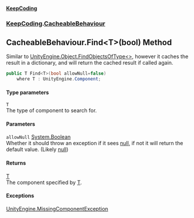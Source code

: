 #### [KeepCoding](index.md 'index')
### [KeepCoding](KeepCoding.md 'KeepCoding').[CacheableBehaviour](KeepCoding_CacheableBehaviour.md 'KeepCoding.CacheableBehaviour')
## CacheableBehaviour.Find&lt;T&gt;(bool) Method
Similar to [UnityEngine.Object.FindObjectsOfType&lt;&gt;](https://docs.microsoft.com/en-us/dotnet/api/UnityEngine.Object.FindObjectsOfType--1 'UnityEngine.Object.FindObjectsOfType``1'), however it caches the result in a dictionary, and will return the cached result if called again.  
```csharp
public T Find<T>(bool allowNull=false)
    where T : UnityEngine.Component;
```
#### Type parameters
<a name='KeepCoding_CacheableBehaviour_Find_T_(bool)_T'></a>
`T`  
The type of component to search for.
  
#### Parameters
<a name='KeepCoding_CacheableBehaviour_Find_T_(bool)_allowNull'></a>
`allowNull` [System.Boolean](https://docs.microsoft.com/en-us/dotnet/api/System.Boolean 'System.Boolean')  
Whether it should throw an exception if it sees [null](https://docs.microsoft.com/en-us/dotnet/csharp/language-reference/keywords/null 'https://docs.microsoft.com/en-us/dotnet/csharp/language-reference/keywords/null'), if not it will return the default value. (Likely [null](https://docs.microsoft.com/en-us/dotnet/csharp/language-reference/keywords/null 'https://docs.microsoft.com/en-us/dotnet/csharp/language-reference/keywords/null'))
  
#### Returns
[T](KeepCoding_CacheableBehaviour_Find_T_(bool).md#KeepCoding_CacheableBehaviour_Find_T_(bool)_T 'KeepCoding.CacheableBehaviour.Find&lt;T&gt;(bool).T')  
The component specified by [T](KeepCoding_CacheableBehaviour_Find_T_(bool).md#KeepCoding_CacheableBehaviour_Find_T_(bool)_T 'KeepCoding.CacheableBehaviour.Find&lt;T&gt;(bool).T').
#### Exceptions
[UnityEngine.MissingComponentException](https://docs.microsoft.com/en-us/dotnet/api/UnityEngine.MissingComponentException 'UnityEngine.MissingComponentException')  
